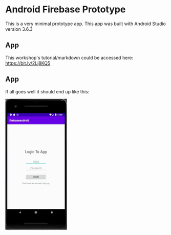 # Android Firebase Prototype
This is a very minimal prototype app. This app was built with Android Studio version 3.6.3

## App
This workshop's tutorial/markdown could be accessed here: https://bit.ly/2Lj8KQ5

## App
If all goes well it should end up like this:

![](docs/example.gif)
